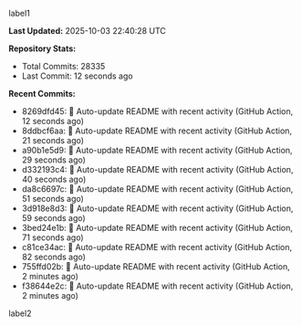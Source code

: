 
label1 
<!-- ACTIVITY_START -->
**Last Updated:** 2025-10-03 22:40:28 UTC

**Repository Stats:**
- Total Commits: 28335
- Last Commit: 12 seconds ago

**Recent Commits:**
- 8269dfd45: 🤖 Auto-update README with recent activity (GitHub Action, 12 seconds ago)
- 8ddbcf6aa: 🤖 Auto-update README with recent activity (GitHub Action, 21 seconds ago)
- a90b1e5d9: 🤖 Auto-update README with recent activity (GitHub Action, 29 seconds ago)
- d332193c4: 🤖 Auto-update README with recent activity (GitHub Action, 40 seconds ago)
- da8c6697c: 🤖 Auto-update README with recent activity (GitHub Action, 51 seconds ago)
- 3d918e8d3: 🤖 Auto-update README with recent activity (GitHub Action, 59 seconds ago)
- 3bed24e1b: 🤖 Auto-update README with recent activity (GitHub Action, 71 seconds ago)
- c81ce34ac: 🤖 Auto-update README with recent activity (GitHub Action, 82 seconds ago)
- 755ffd02b: 🤖 Auto-update README with recent activity (GitHub Action, 2 minutes ago)
- f38644e2c: 🤖 Auto-update README with recent activity (GitHub Action, 2 minutes ago)
<!-- ACTIVITY_END -->

label2
